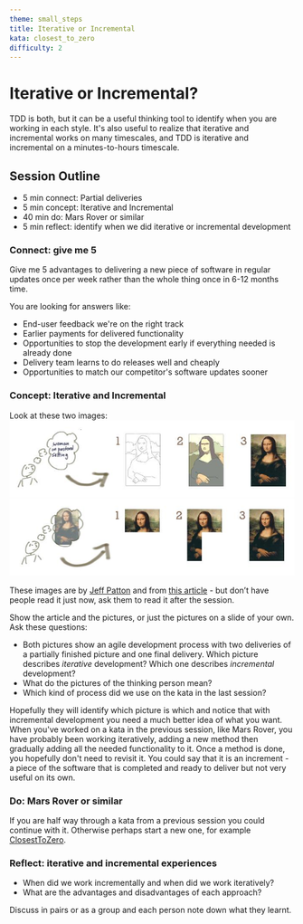 ```yaml
---
theme: small_steps
title: Iterative or Incremental
kata: closest_to_zero
difficulty: 2
---
```


# Iterative or Incremental?

TDD is both, but it can be a useful thinking tool to identify when you are working in each style. It's also useful to realize that iterative and incremental works on many timescales, and TDD is iterative and incremental on a minutes-to-hours timescale. 

## Session Outline
 
* 5 min connect: Partial deliveries
* 5 min concept: Iterative and Incremental
* 40 min do: Mars Rover or similar
* 5 min reflect: identify when we did iterative or incremental development

### Connect: give me 5
Give me 5 advantages to delivering a new piece of software in regular updates once per week rather than the whole thing once in 6-12 months time.

You are looking for answers like:
- End-user feedback we're on the right track
- Earlier payments for delivered functionality
- Opportunities to stop the development early if everything needed is already done
- Delivery team learns to do releases well and cheaply
- Opportunities to match our competitor's software updates sooner

### Concept: Iterative and Incremental
Look at these two images:
![A](/assets/images/JeffPatton1.jpg)
![B](/assets/images/JeffPatton2.jpg)

These images are by [Jeff Patton](https://www.jpattonassociates.com/) and from [this article](https://www.stickyminds.com/article/neglected-practice-iteration) - but don’t have people read it just now, ask them to read it after the session.

Show the article and the pictures, or just the pictures on a slide of your own. Ask these questions:

- Both pictures show an agile development process with two deliveries of a partially finished picture and one final delivery. Which picture describes _iterative_ development? Which one describes _incremental_ development?
- What do the pictures of the thinking person mean?
- Which kind of process did we use on the kata in the last session?

Hopefully they will identify which picture is which and notice that with incremental development you need a much better idea of what you want. When you've worked on a kata in the previous session, like Mars Rover, you have probably been working iteratively, adding a new method then gradually adding all the needed functionality to it. Once a method is done, you hopefully don't need to revisit it. You could say that it is an increment - a piece of the software that is completed and ready to deliver but not very useful on its own. 

### Do: Mars Rover or similar
If you are half way through a kata from a previous session you could continue with it. Otherwise perhaps start a new one, for example [ClosestToZero](kata_descriptions/closest_to_zero.html).

### Reflect: iterative and incremental experiences
- When did we work incrementally and when did we work iteratively?
- What are the advantages and disadvantages of each approach?

Discuss in pairs or as a group and each person note down what they learnt.



